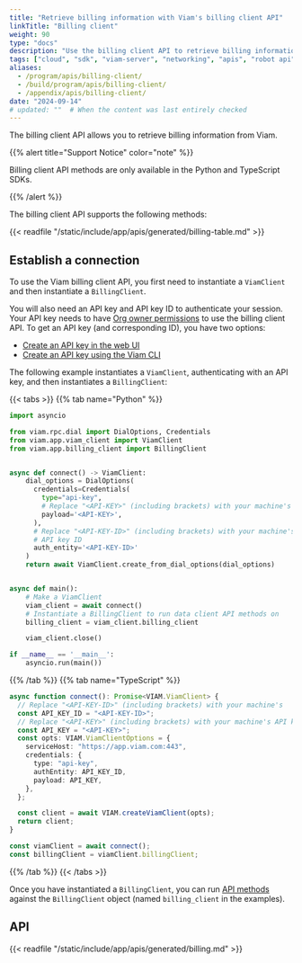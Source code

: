 ```yaml
---
title: "Retrieve billing information with Viam's billing client API"
linkTitle: "Billing client"
weight: 90
type: "docs"
description: "Use the billing client API to retrieve billing information from Viam."
tags: ["cloud", "sdk", "viam-server", "networking", "apis", "robot api"]
aliases:
  - /program/apis/billing-client/
  - /build/program/apis/billing-client/
  - /appendix/apis/billing-client/
date: "2024-09-14"
# updated: ""  # When the content was last entirely checked
---
```


The billing client API allows you to retrieve billing information from Viam.

{{% alert title="Support Notice" color="note" %}}

Billing client API methods are only available in the Python and TypeScript SDKs.

{{% /alert %}}

The billing client API supports the following methods:

{{< readfile "/static/include/app/apis/generated/billing-table.md" >}}

## Establish a connection

To use the Viam billing client API, you first need to instantiate a `ViamClient` and then instantiate a `BillingClient`.

You will also need an API key and API key ID to authenticate your session.
Your API key needs to have [Org owner permissions](/manage/manage/rbac/#organization-settings-and-roles) to use the billing client API.
To get an API key (and corresponding ID), you have two options:

- [Create an API key in the web UI](/operate/control/api-keys/#add-an-api-key)
- [Create an API key using the Viam CLI](/dev/tools/cli/#create-an-organization-api-key)

The following example instantiates a `ViamClient`, authenticating with an API key, and then instantiates a `BillingClient`:

{{< tabs >}}
{{% tab name="Python" %}}

```python {class="line-numbers linkable-line-numbers" data-line="12, 16"}
import asyncio

from viam.rpc.dial import DialOptions, Credentials
from viam.app.viam_client import ViamClient
from viam.app.billing_client import BillingClient


async def connect() -> ViamClient:
    dial_options = DialOptions(
      credentials=Credentials(
        type="api-key",
        # Replace "<API-KEY>" (including brackets) with your machine's API key
        payload='<API-KEY>',
      ),
      # Replace "<API-KEY-ID>" (including brackets) with your machine's
      # API key ID
      auth_entity='<API-KEY-ID>'
    )
    return await ViamClient.create_from_dial_options(dial_options)


async def main():
    # Make a ViamClient
    viam_client = await connect()
    # Instantiate a BillingClient to run data client API methods on
    billing_client = viam_client.billing_client

    viam_client.close()

if __name__ == '__main__':
    asyncio.run(main())
```

{{% /tab %}}
{{% tab name="TypeScript" %}}

```ts {class="line-numbers linkable-line-numbers" data-line="3, 5"}
async function connect(): Promise<VIAM.ViamClient> {
  // Replace "<API-KEY-ID>" (including brackets) with your machine's
  const API_KEY_ID = "<API-KEY-ID>";
  // Replace "<API-KEY>" (including brackets) with your machine's API key
  const API_KEY = "<API-KEY>";
  const opts: VIAM.ViamClientOptions = {
    serviceHost: "https://app.viam.com:443",
    credentials: {
      type: "api-key",
      authEntity: API_KEY_ID,
      payload: API_KEY,
    },
  };

  const client = await VIAM.createViamClient(opts);
  return client;
}

const viamClient = await connect();
const billingClient = viamClient.billingClient;
```

{{% /tab %}}
{{< /tabs >}}

Once you have instantiated a `BillingClient`, you can run [API methods](#api) against the `BillingClient` object (named `billing_client` in the examples).

## API

{{< readfile "/static/include/app/apis/generated/billing.md" >}}
